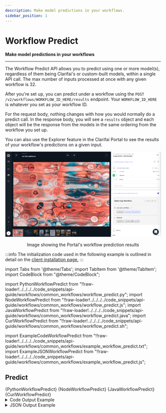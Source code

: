```yaml
---
description: Make model predictions in your workflows.
sidebar_position: 1
---
```


# Workflow Predict

**Make model predictions in your workflows**
<hr />

The Workflow Predict API allows you to predict using one or more model\(s\), regardless of them being Clarifai's or custom-built models, within a single API call. The max number of inputs processed at once with any given workflow is 32.

After you're set up, you can predict under a workflow using the `POST /v2/workflows/WORKFLOW_ID_HERE/results` endpoint. Your `WORKFLOW_ID_HERE` is whatever you set as your workflow ID. 

For the request body, nothing changes with how you would normally do a predict call. In the response body, you will see a `results` object and each object will be the response from the models in the same ordering from the workflow you set up.

You can also use the Explorer feature in the Clarifai Portal to see the results of your workflow's predictions on a given input.

![Image showing the Portal&apos;s workflow prediction results](/img/preview-workflows-new.png)

<p align="center">
Image showing the Portal's workflow prediction results
</p>

:::info
The initialization code used in the following example is outlined in detail on the [client installation page.](https://docs.clarifai.com/api-guide/api-overview/api-clients/#client-installation-instructions)
:::

import Tabs from '@theme/Tabs';
import TabItem from '@theme/TabItem';
import CodeBlock from "@theme/CodeBlock";

import PythonWorkflowPredict from "!!raw-loader!../../../../code_snippets/api-guide/workflows/common_workflows/workflow_predict.py";
import NodeWorkflowPredict from "!!raw-loader!../../../../code_snippets/api-guide/workflows/common_workflows/workflow_predict.js";
import JavaWorkflowPredict from "!!raw-loader!../../../../code_snippets/api-guide/workflows/common_workflows/workflow_predict.java";
import CurlWorkflowPredict from "!!raw-loader!../../../../code_snippets/api-guide/workflows/common_workflows/workflow_predict.sh";

import ExampleCodeWorkflowPredict from "!!raw-loader!../../../../code_snippets/api-guide/workflows/common_workflows/example_workflow_predict.txt";
import ExampleJSONWorkflowPredict from "!!raw-loader!../../../../code_snippets/api-guide/workflows/common_workflows/example_workflow_predict.js";

## Predict

<Tabs>

<TabItem value="python" label="Python">
    <CodeBlock className="language-python">{PythonWorkflowPredict}</CodeBlock>
</TabItem>

<TabItem value="nodejs" label="NodeJS">
    <CodeBlock className="language-javascript">{NodeWorkflowPredict}</CodeBlock>
</TabItem>

<TabItem value="java" label="Java">
    <CodeBlock className="language-java">{JavaWorkflowPredict}</CodeBlock>
</TabItem>

<TabItem value="curl" label="cURL">
    <CodeBlock className="language-bash">{CurlWorkflowPredict}</CodeBlock>
</TabItem>

</Tabs>

<details>
  <summary>Code Output Example</summary>
    <CodeBlock className="language-text">{ExampleCodeWorkflowPredict}</CodeBlock>
</details>

<details>
  <summary>JSON Output Example</summary>
    <CodeBlock className="language-javascript">{ExampleJSONWorkflowPredict}</CodeBlock>
</details>
